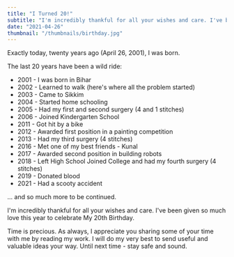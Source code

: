 ```yaml
---
title: "I Turned 20!"
subtitle: "I'm incredibly thankful for all your wishes and care. I've been given so much love this year to celebrate My 20th Birthday. "
date: "2021-04-26"
thumbnail: "/thumbnails/birthday.jpg"
---
```


Exactly today, twenty years ago (April 26, 2001), I was born.

The last 20 years have been a wild ride:

- 2001 - I was born in Bihar
- 2002 - Learned to walk (here's where all the problem started)
- 2003 - Came to Sikkim
- 2004 - Started home schooling
- 2005 - Had my first and second surgery (4 and 1 stitches)
- 2006 - Joined Kindergarten School
- 2011 - Got hit by a bike
- 2012 - Awarded first position in a painting competition
- 2013 - Had my third surgery (4 stitches)
- 2016 - Met one of my best friends - Kunal
- 2017 - Awarded second position in building robots
- 2018 - Left High School Joined College and had my fourth surgery (4 stitches)
- 2019 - Donated blood
- 2021 - Had a scooty accident

... and so much more to be continued.

I'm incredibly thankful for all your wishes and care. I've been given so much love this year to celebrate My 20th Birthday.

Time is precious. As always, I appreciate you sharing some of your time with me by reading my work. I will do my very best to send useful and valuable ideas your way. Until next time - stay safe and sound.

